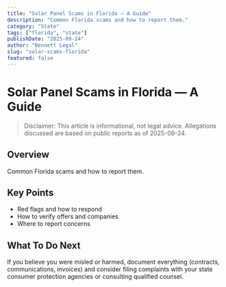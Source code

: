 ```yaml
---
title: "Solar Panel Scams in Florida — A Guide"
description: "Common Florida scams and how to report them."
category: "State"
tags: ["florida", "state"]
publishDate: "2025-09-24"
author: "Bennett Legal"
slug: "solar-scams-florida"
featured: false
---
```


# Solar Panel Scams in Florida — A Guide

> Disclaimer: This article is informational, not legal advice. Allegations discussed are based on public reports as of 2025-09-24.

## Overview
Common Florida scams and how to report them.

## Key Points
- Red flags and how to respond
- How to verify offers and companies
- Where to report concerns

## What To Do Next
If you believe you were misled or harmed, document everything (contracts, communications, invoices) and consider filing complaints with your state consumer protection agencies or consulting qualified counsel.
